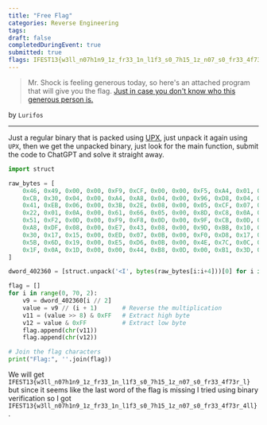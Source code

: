 ```yaml
---
title: "Free Flag"
categories: Reverse Engineering
tags: 
draft: false
completedDuringEvent: true
submitted: true
flags: IFEST13{w3ll_n07h1n9_1z_fr33_1n_l1f3_s0_7h15_1z_n07_s0_fr33_4f73r_4ll}
---
```

> Mr. Shock is feeling generous today, so here's an attached program that will give you the flag. [Just in case you don't know who this generous person is.](https://streetcat.wiki/index.php/Mr._Shock)

by `Lurifos`

---

Just a regular binary that is packed using [UPX](https://upx.github.io/), just unpack it again using `UPX`, then we get the unpacked binary, just look for the main function, submit the code to ChatGPT and solve it straight away.

```py
import struct

raw_bytes = [
    0x46, 0x49, 0x00, 0x00, 0xF9, 0xCF, 0x00, 0x00, 0xF5, 0xA4, 0x01, 0x00, 0x5D, 0x68, 0x01, 0x00, 
    0xCB, 0x30, 0x04, 0x00, 0xA4, 0xA8, 0x04, 0x00, 0x96, 0xD8, 0x04, 0x00, 0x39, 0xD3, 0x02, 0x00, 
    0x41, 0xEB, 0x06, 0x00, 0x3B, 0x2E, 0x08, 0x00, 0x05, 0xCF, 0x07, 0x00, 0x89, 0xFE, 0x0A, 0x00, 
    0x22, 0x01, 0x0A, 0x00, 0x61, 0x66, 0x05, 0x00, 0x8D, 0xC8, 0x0A, 0x00, 0x81, 0x5D, 0x0D, 0x00, 
    0x51, 0xF2, 0x0D, 0x00, 0xF9, 0xF8, 0x0D, 0x00, 0x9F, 0xCB, 0x0D, 0x00, 0x79, 0x5E, 0x07, 0x00, 
    0xA8, 0xDF, 0x08, 0x00, 0xE7, 0x43, 0x08, 0x00, 0x9D, 0xBB, 0x10, 0x00, 0x71, 0x77, 0x16, 0x00, 
    0x30, 0x17, 0x15, 0x00, 0xED, 0x07, 0x0B, 0x00, 0xF0, 0xD8, 0x17, 0x00, 0xEA, 0x7E, 0x14, 0x00, 
    0x5B, 0x6D, 0x19, 0x00, 0xE5, 0xD6, 0x0B, 0x00, 0x4E, 0x7C, 0x0C, 0x00, 0x8D, 0x95, 0x0D, 0x00, 
    0x1F, 0x0A, 0x1D, 0x00, 0x00, 0x44, 0xB8, 0x0D, 0x00, 0xB1, 0x3D, 0x1D, 0x00, 0x00, 0x00, 0x00
]

dword_402360 = [struct.unpack('<I', bytes(raw_bytes[i:i+4]))[0] for i in range(0, len(raw_bytes), 4)]

flag = []
for i in range(0, 70, 2):
    v9 = dword_402360[i // 2]
    value = v9 // (i + 1)       # Reverse the multiplication
    v11 = (value >> 8) & 0xFF   # Extract high byte
    v12 = value & 0xFF          # Extract low byte
    flag.append(chr(v11))
    flag.append(chr(v12))

# Join the flag characters
print("Flag:", ''.join(flag))
```

We will get `IFEST13{w3ll_n07h1n9_1z_fr33_1n_l1f3_s0_7h15_1z_n07_s0_fr33_4f73r_l}` but since it seems like the last word of the flag is missing I tried using binary verification so I got `IFEST13{w3ll_n07h1n9_1z_fr33_1n_l1f3_s0_7h15_1z_n07_s0_fr33_4f73r_4ll}`.
